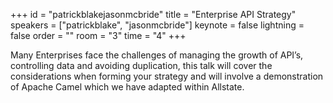 ﻿+++
id = "patrickblakejasonmcbride"
title = "Enterprise API Strategy"
speakers = ["patrickblake", "jasonmcbride"]
keynote = false
lightning = false
order = ""
room = "3"
time = "4"
+++

Many Enterprises face the challenges of managing the growth of API’s, controlling data and avoiding duplication, this talk will cover the considerations when forming your strategy and will involve a demonstration of Apache Camel which we have adapted within Allstate.